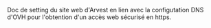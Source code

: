 Doc de setting du site web d'Arvest en lien avec la configutation DNS d'OVH pour l'obtention d'un accès web sécurisé en https.
